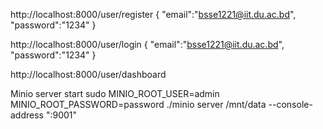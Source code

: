 http://localhost:8000/user/register
{
  "email":"bsse1221@iit.du.ac.bd",
  "password":"1234"
}

http://localhost:8000/user/login
{
  "email":"bsse1221@iit.du.ac.bd",
  "password":"1234"
}

http://localhost:8000/user/dashboard


Minio server start 
sudo MINIO_ROOT_USER=admin MINIO_ROOT_PASSWORD=password ./minio server /mnt/data --console-address ":9001"